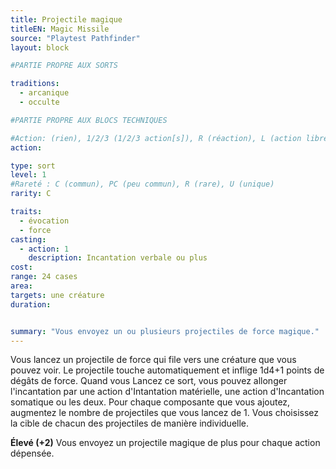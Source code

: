 ```yaml
---
title: Projectile magique
titleEN: Magic Missile
source: "Playtest Pathfinder"
layout: block

#PARTIE PROPRE AUX SORTS

traditions:
  - arcanique
  - occulte

#PARTIE PROPRE AUX BLOCS TECHNIQUES

#Action: (rien), 1/2/3 (1/2/3 action[s]), R (réaction), L (action libre)
action: 

type: sort
level: 1
#Rareté : C (commun), PC (peu commun), R (rare), U (unique)
rarity: C

traits:
  - évocation
  - force
casting:
  - action: 1
    description: Incantation verbale ou plus
cost: 
range: 24 cases
area:
targets: une créature
duration: 


summary: "Vous envoyez un ou plusieurs projectiles de force magique."
---
```


Vous lancez un projectile de force qui file vers une créature que vous pouvez voir. Le projectile touche automatiquement et inflige 1d4+1 points de dégâts de force. Quand vous Lancez ce sort, vous pouvez allonger l'incantation par une action d'Intantation matérielle, une action d'Incantation somatique ou les deux. Pour chaque composante que vous ajoutez, augmentez le nombre de projectiles que vous lancez de 1. Vous choisissez la cible de chacun des projectiles de manière individuelle.

**Élevé (+2)** Vous envoyez un projectile magique de plus pour chaque action dépensée.